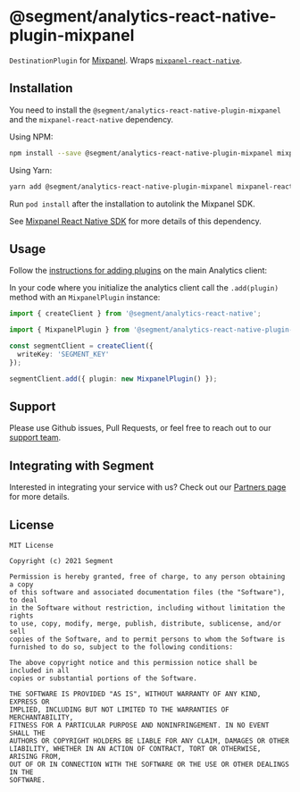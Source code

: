 # @segment/analytics-react-native-plugin-mixpanel

`DestinationPlugin` for [Mixpanel](https://https://mixpanel.com/). Wraps [`mixpanel-react-native`](https://github.com/mixpanel/mixpanel-react-native).

## Installation

You need to install the `@segment/analytics-react-native-plugin-mixpanel` and the `mixpanel-react-native` dependency.

Using NPM:
```bash
npm install --save @segment/analytics-react-native-plugin-mixpanel mixpanel-react-native
```

Using Yarn:
```bash
yarn add @segment/analytics-react-native-plugin-mixpanel mixpanel-react-native
```

Run `pod install` after the installation to autolink the Mixpanel SDK.

See [Mixpanel React Native SDK](https://github.com/mixpanel/mixpanel-react-native) for more details of this dependency.
## Usage

Follow the [instructions for adding plugins](https://github.com/segmentio/analytics-react-native#adding-plugins) on the main Analytics client:

In your code where you initialize the analytics client call the `.add(plugin)` method with an `MixpanelPlugin` instance:

```ts
import { createClient } from '@segment/analytics-react-native';

import { MixpanelPlugin } from '@segment/analytics-react-native-plugin-adjust';

const segmentClient = createClient({
  writeKey: 'SEGMENT_KEY'
});

segmentClient.add({ plugin: new MixpanelPlugin() });
```

## Support

Please use Github issues, Pull Requests, or feel free to reach out to our [support team](https://segment.com/help/).

## Integrating with Segment

Interested in integrating your service with us? Check out our [Partners page](https://segment.com/partners/) for more details.

## License
```
MIT License

Copyright (c) 2021 Segment

Permission is hereby granted, free of charge, to any person obtaining a copy
of this software and associated documentation files (the "Software"), to deal
in the Software without restriction, including without limitation the rights
to use, copy, modify, merge, publish, distribute, sublicense, and/or sell
copies of the Software, and to permit persons to whom the Software is
furnished to do so, subject to the following conditions:

The above copyright notice and this permission notice shall be included in all
copies or substantial portions of the Software.

THE SOFTWARE IS PROVIDED "AS IS", WITHOUT WARRANTY OF ANY KIND, EXPRESS OR
IMPLIED, INCLUDING BUT NOT LIMITED TO THE WARRANTIES OF MERCHANTABILITY,
FITNESS FOR A PARTICULAR PURPOSE AND NONINFRINGEMENT. IN NO EVENT SHALL THE
AUTHORS OR COPYRIGHT HOLDERS BE LIABLE FOR ANY CLAIM, DAMAGES OR OTHER
LIABILITY, WHETHER IN AN ACTION OF CONTRACT, TORT OR OTHERWISE, ARISING FROM,
OUT OF OR IN CONNECTION WITH THE SOFTWARE OR THE USE OR OTHER DEALINGS IN THE
SOFTWARE.
```